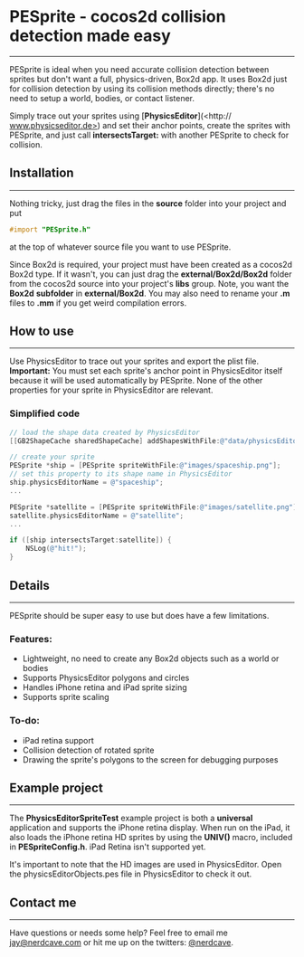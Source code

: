 # PESprite - cocos2d collision detection made easy
----------------------------------------------
PESprite is ideal when you need accurate collision detection between sprites but don't want a full, physics-driven, Box2d app.  It uses Box2d just for collision detection by using its collision methods directly; there's no need to setup a world, bodies, or contact listener.

Simply trace out your sprites using [**PhysicsEditor**](<http://
www.physicseditor.de>) and set their anchor points, create the sprites with PESprite, and just call **intersectsTarget:** with another PESprite to check for collision.

## Installation
----------------------------------------------
Nothing tricky, just drag the files in the **source** folder into your project and put
```objective-c
#import "PESprite.h"
```
at the top of whatever source file you want to use PESprite.

Since Box2d is required, your project must have been created as a cocos2d Box2d type. If it wasn't, you can just drag the **external/Box2d/Box2d** folder from the cocos2d source into your project's **libs** group.  Note, you want the **Box2d** **subfolder** in **external/Box2d**.  You may also need to rename your **.m** files to **.mm** if you get weird compilation errors.


## How to use
----------------------------------------------
Use PhysicsEditor to trace out your sprites and export the plist file.  **Important:** You must set each sprite's anchor point in PhysicsEditor itself because it will be used automatically by PESprite.  None of the other properties for your sprite in PhysicsEditor are relevant.

### Simplified code
```objective-c
// load the shape data created by PhysicsEditor
[[GB2ShapeCache sharedShapeCache] addShapesWithFile:@"data/physicsEditorObjects.plist"];

// create your sprite
PESprite *ship = [PESprite spriteWithFile:@"images/spaceship.png"];
// set this property to its shape name in PhysicsEditor
ship.physicsEditorName = @"spaceship";
...

PESprite *satellite = [PESprite spriteWithFile:@"images/satellite.png"];
satellite.physicsEditorName = @"satellite";
...

if ([ship intersectsTarget:satellite]) {
	NSLog(@"hit!");
}
```

## Details
----------------------------------------------
PESprite should be super easy to use but does have a few limitations.

### Features:
* Lightweight, no need to create any Box2d objects such as a world or bodies
* Supports PhysicsEditor polygons and circles
* Handles iPhone retina and iPad sprite sizing
* Supports sprite scaling

### To-do:
* iPad retina support
* Collision detection of rotated sprite
* Drawing the sprite's polygons to the screen for debugging purposes

## Example project
----------------------------------------------
The **PhysicsEditorSpriteTest** example project is both a **universal** application and supports the iPhone retina display.  When run on the iPad, it also loads the iPhone retina HD sprites by using the **UNIV()** macro, included in **PESpriteConfig.h**.  iPad Retina isn't supported yet.

It's important to note that the HD images are used in PhysicsEditor. Open the physicsEditorObjects.pes file in PhysicsEditor to check it out.


## Contact me
----------------------------------------------
Have questions or needs some help?  Feel free to email me <jay@nerdcave.com> or hit me up on the twitters: [@nerdcave](http://twitter.com/nerdcave).